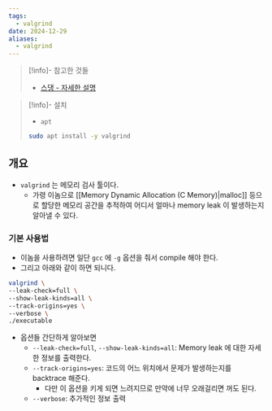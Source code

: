 ```yaml
---
tags:
  - valgrind
date: 2024-12-29
aliases:
  - valgrind
---
```

> [!info]- 참고한 것들
> - [스댕 - 자세한 설명](https://stackoverflow.com/a/44989219)

> [!info]- 설치
> - `apt`
>
> ```bash
> sudo apt install -y valgrind
> ```

## 개요

- `valgrind` 는 메모리 검사 툴이다.
	- 가령 이놈으로 [[Memory Dynamic Allocation (C Memory)|malloc]] 등으로 할당한 메모리 공간을 추적하여 어디서 얼마나 memory leak 이 발생하는지 알아낼 수 있다.

### 기본 사용법

- 이놈을 사용하려면 일단 `gcc` 에 `-g` 옵션을 줘서 compile 해야 한다.
- 그리고 아래와 같이 하면 되니다.

```bash
valgrind \
--leak-check=full \
--show-leak-kinds=all \
--track-origins=yes \
--verbose \
./executable
```

- 옵션들 간단하게 알아보면
	- `--leak-check=full`, `--show-leak-kinds=all`: Memory leak 에 대한 자세한 정보를 출력한다.
	- `--track-origins=yes`: 코드의 어느 위치에서 문제가 발생하는지를 backtrace 해준다.
		- 다만 이 옵션을 키게 되면 느려지므로 만약에 너무 오래걸리면 꺼도 된다.
	- `--verbose`: 추가적인 정보 출력